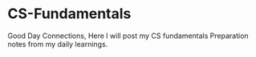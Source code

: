 # CS-Fundamentals

Good Day Connections, Here I will post my CS fundamentals Preparation notes from my daily learnings.
